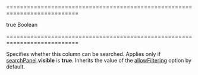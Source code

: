 ===========================================================================
<!--default-->true<!--/default-->
<!--type-->Boolean<!--/type-->
===========================================================================

<!--shortDescription-->
Specifies whether this column can be searched. Applies only if [searchPanel]({basewidgetpath}/Configuration/searchPanel/).**visible** is **true**. Inherits the value of the [allowFiltering]({basewidgetpath}/Configuration/columns/#allowFiltering) option by default.
<!--/shortDescription-->

<!--fullDescription-->

<!--/fullDescription-->
